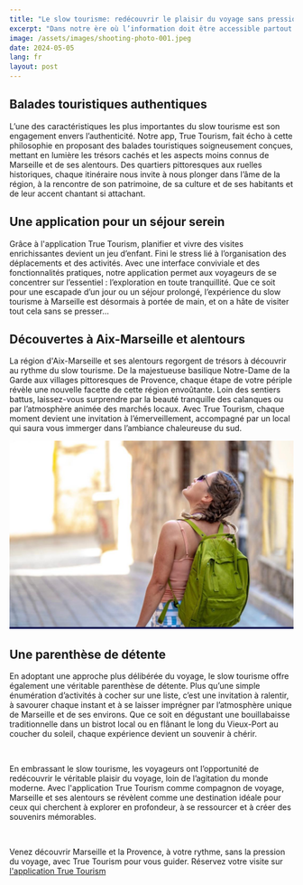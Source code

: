 ```yaml
---
title: "Le slow tourisme: redécouvrir le plaisir du voyage sans pression à Marseille et ses alentours"
excerpt: "Dans notre ère où l’information doit être accessible partout et rapidement, le concept du slow tourisme émerge comme une bouffée d’air frais pour les voyageurs en quête d’authenticité et de détente. À Marseille et dans ses environs, cette approche trouve une résonance particulière, offrant une manière unique d’explorer la région à un rythme plus humain, tout en savourant chaque instant. On le sait, dans le sud, on aime vivre la vie piano piano, au chant des cigales…"
image: /assets/images/shooting-photo-001.jpeg
date: 2024-05-05
lang: fr
layout: post
---
```


## Balades touristiques authentiques

L’une des caractéristiques les plus importantes du slow tourisme est son engagement envers l’authenticité.
Notre app, True Tourism, fait écho à cette philosophie en proposant des balades touristiques soigneusement conçues, mettant en lumière les trésors cachés et les aspects moins connus de Marseille et de ses alentours.
Des quartiers pittoresques aux ruelles historiques, chaque itinéraire nous invite à nous plonger dans l’âme de la région, à la rencontre de son patrimoine, de sa culture et de ses habitants et de leur accent chantant si attachant.

## Une application pour un séjour serein

Grâce à l'application True Tourism, planifier et vivre des visites enrichissantes devient un jeu d’enfant.
Fini le stress lié à l’organisation des déplacements et des activités.
Avec une interface conviviale et des fonctionnalités pratiques, notre application permet aux voyageurs de se concentrer sur l’essentiel : l’exploration en toute tranquillité.
Que ce soit pour une escapade d’un jour ou un séjour prolongé, l’expérience du slow tourisme à Marseille est désormais à portée de main, et on a hâte de visiter tout cela sans se presser…

## Découvertes à Aix-Marseille et alentours

La région d'Aix-Marseille et ses alentours regorgent de trésors à découvrir au rythme du slow tourisme.
De la majestueuse basilique Notre-Dame de la Garde aux villages pittoresques de Provence, chaque étape de votre périple révèle une nouvelle facette de cette région envoûtante.
Loin des sentiers battus, laissez-vous surprendre par la beauté tranquille des calanques ou par l’atmosphère animée des marchés locaux.
Avec True Tourism, chaque moment devient une invitation à l’émerveillement, accompagné par un local qui saura vous immerger dans l’ambiance chaleureuse du sud.

![Touriste visitant le quartier du panier à Marseille](/assets/images/image-libre-001.jpeg)

## Une parenthèse de détente

En adoptant une approche plus délibérée du voyage, le slow tourisme offre également une véritable parenthèse de détente.
Plus qu’une simple énumération d’activités à cocher sur une liste, c’est une invitation à ralentir, à savourer chaque instant et à se laisser imprégner par l’atmosphère unique de Marseille et de ses environs.
Que ce soit en dégustant une bouillabaisse traditionnelle dans un bistrot local ou en flânant le long du Vieux-Port au coucher du soleil, chaque expérience devient un souvenir à chérir.

<br>

En embrassant le slow tourisme, les voyageurs ont l’opportunité de redécouvrir le véritable plaisir du voyage, loin de l’agitation du monde moderne.
Avec l'application True Tourism comme compagnon de voyage, Marseille et ses alentours se révèlent comme une destination idéale pour ceux qui cherchent à explorer en profondeur, à se ressourcer et à créer des souvenirs mémorables.

<br>

Venez découvrir Marseille et la Provence, à votre rythme, sans la pression du voyage, avec True Tourism pour vous guider.
Réservez votre visite sur [l'application True Tourism](/store)